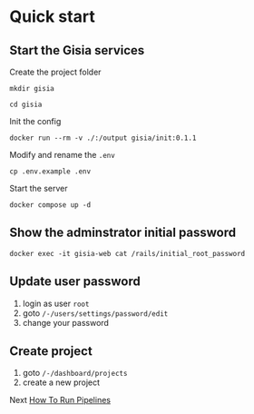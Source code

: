 # Quick start

## Start the Gisia services

Create the project folder

`mkdir gisia`

`cd gisia`

Init the config

`docker run --rm -v ./:/output gisia/init:0.1.1`

Modify and rename the `.env`

`cp .env.example .env`

Start the server

`docker compose up -d`

## Show the adminstrator initial password

```shell
docker exec -it gisia-web cat /rails/initial_root_password
```
## Update user password

1. login as user `root`
1. goto `/-/users/settings/password/edit`
1. change your password

## Create project

1. goto `/-/dashboard/projects`
1. create a new project


Next [How To Run Pipelines](2-run-pipelines.md)

